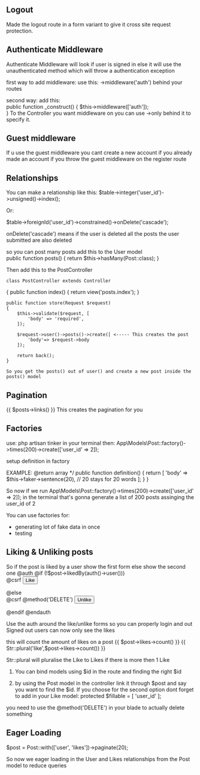 ## Logout

Made the logout route in a form variant to give it cross site request protection.

## Authenticate Middleware

Authenticate Middleware will look if user is signed in else it will use the unauthenticated method which will throw a authentication exception

first way to add middleware: use this: ->middleware('auth') behind your routes

second way: add this:  
public function \_construct()
{
$this->middleware(['auth']);  
 }
To the Controller you want middleware on you can use ->only behind it to specify it.

## Guest middleware

If u use the guest middleware you cant create a new account if you already made an account if you throw the guest middleware on the register route

## Relationships

You can make a relationship like this:
$table->integer('user_id')->unsigned()->index();

Or:

$table->foreignId('user_id')->constrained()->onDelete('cascade');

onDelete('cascade') means if the user is deleted all the posts the user submitted are also deleted

so you can post many posts add this to the User model  
public function posts()
{
return $this->hasMany(Post::class);
}

Then add this to the PostController

    class PostController extends Controller

{
public function index()
{
return view('posts.index');
}

    public function store(Request $request)
    {
        $this->validate($request, [
            'body' => 'required',
        ]);

        $request->user()->posts()->create([ <----- This creates the post
            'body'=> $request->body
        ]);

        return back();
    }

    So you get the posts() out of user() and create a new post inside the posts() model

## Pagination

{{ $posts->links() }} This creates the pagination for you

## Factories

use: php artisan tinker in your terminal
then: App\Models\Post::factory()->times(200)->create(['user_id' => 2]);

setup definition in factory

EXAMPLE:
@return array
\*/
public function definition()
{
return [
'body' => $this->faker->sentence(20), // 20 stays for 20 words
];
}
}

So now if we run App\Models\Post::factory()->times(200)->create(['user_id' => 2]); in the terminal that's gonna generate a list of 200 posts assinging the user_id of 2

You can use factories for:

-   generating lot of fake data in once
-   testing

## Liking & Unliking posts

<div class="flex items-center">
  So if the post is liked by a user show the first form else show the second one
  @auth
    @if (!$post->likedBy(auth()->user()))
      <form action="{{ route('posts.likes', $post) }}" method="post" class="mr-1">
        @csrf
        <button type="submit" class="text-blue-500">Like</button>
      </form>
    @else
      <form action="{{ route('posts.likes', $post) }}" method="post" class="mr-1"> 
      @csrf
      @method('DELETE')
      <button  type="submit" class="text-blue-500">Unlike</button>
    </form>
    @endif
  @endauth

Use the auth around the like/unlike forms so you can properly login and out Signed out users can now only see the likes

this will count the amount of likes on a post
<span>{{ $post->likes->count() }} {{ Str::plural('like',$post->likes->count()) }}</span>

Str::plural will pluralise the Like to Likes if there is more then 1 Like

</div>

1. You can bind models using $id in the route and finding the right $id

2. by using the Post model in the controller link it through $post and say you want to find the $id. If you choose for the second option dont forget to add in your Like model: protected $fillable = [
   'user_id'
   ];

you need to use the @method('DELETE') in your blade to actually delete something

## Eager Loading

$post = Post::with(['user', 'likes'])->paginate(20);

So now we eager loading in the User and Likes relationships from the Post model to reduce queries
